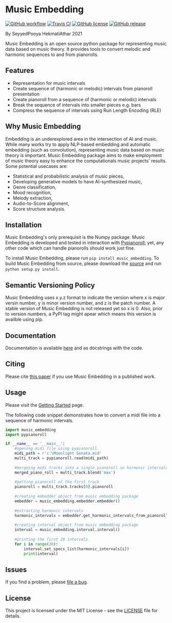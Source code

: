 Music Embedding
===============

[![GitHub workflow](https://img.shields.io/github/workflow/status/PooyaHekmati/music_embedding/Testing)](https://github.com/PooyaHekmati/music_embedding/actions)
[![Travis CI](https://www.travis-ci.com/PooyaHekmati/music_embedding.svg?branch=main)](https://www.travis-ci.com/github/PooyaHekmati/music_embedding)
[![GitHub license](https://img.shields.io/github/license/PooyaHekmati/music_embedding)](https://github.com/PooyaHekmati/music_embedding/blob/main/LICENSE)
[![GitHub release](https://img.shields.io/github/v/release/PooyaHekmati/music_embedding?include_prereleases)](https://github.com/PooyaHekmati/music_embedding/releases)


By SeyyedPooya HekmatiAthar 2021

Music Embedding is an open source python package for representing music data based on music theory. It provides tools to convert melodic and harmonic sequences to and from pianorolls.

Features
--------

- Representation for music intervals
- Create sequence of (harmonic or melodic) intervals from pianoroll presentation
- Create pianoroll from a sequence of (harmonic or melodic) intervals
- Break the sequence of intervals into smaller pieces e.g. bars
- Compress the sequence of intervals using Run Length Encoding (RLE)

Why Music Embedding
-------------------
Embedding is an underexplored area in the intersection of AI and music. While many works try to apply NLP-based embedding and automatic embedding (such as convolution), representing music data based on music theory is important. Music Embedding package aims to make employment of music theory easy to enhance the computationals music projects' results. Some potential usecases are:
- Statistical and probabilistic analysis of music pieces,
- Developing generative models to have AI-synthesized music,
- Genre classification,
- Mood recognition,
- Melody extraction,
- Audio-to-Score alignment,
- Score structure analysis.

Installation
------------

Music Embedding's only prerequisit is the Numpy package. Music Embedding is developed and tested in interaction with [Pypianoroll](https://github.com/salu133445/pypianoroll); yet, any other code which can handle pianorolls should work just fine.

To install Music Embedding, please run `pip install music_embedding`. To build Music Embedding from source, please download the [source](https://github.com/PooyaHekmati/music_embedding/releases) and run `python setup.py install`.

Semantic Versioning Policy
--------------------------

Music Embedding uses x.y.z format to indicate the version where x is major versin number, y is minor version number, and z is the patch number. A stable version of Music Embedding is not released yet so x is 0. Also, prior to version numbers, a PyPI tag might apear which means this version is availble using pip.

Documentation
-------------

Documentation is available [here](https://pooyahekmati.github.io/music_embedding) and as docstrings with the code.

Citing
------

Please cite [this paper](https://arxiv.org/abs/2104.11880) if you use Music Embedding in a published work.

Usage
-----
Please visit the [Getting Started](https://pooyahekmati.github.io/music_embedding/getting_started.html) page.

The following code snippet demonstrates how to convert a midi file into a sequence of harmonic intervals.

```python
import music_embedding
import pypianoroll

if __name__ == '__main__':
    #opening midi file using pypianoroll
    midi_path = r'c:\Moonlight Sonata.mid'
    multi_track = pypianoroll.read(midi_path) 
    
    #mergeing midi tracks into a single pianoroll so harmonic intervals can be extracted
    merged_piano_roll = multi_track.blend('max') 
    
    #getting pianoroll of the first track
    pianoroll = multi_track.tracks[0].pianoroll
    
    #creating embedder object from music embedding package
    embedder = music_embedding.embedder.embedder()        
    
    #extracting harmonic intervals
    harmonic_intervals = embedder.get_harmonic_intervals_from_pianoroll(pianoroll=pianoroll, ref_pianoroll=merged_piano_roll)
    
    #creating interval object from music embedding package
    interval = music_embedding.interval.interval()
    
    #printing the first 20 intervals
    for i in range(20):
        interval.set_specs_list(harmonic_intervals[i])
        print(interval)
```

Issues
------

If you find a problem, please [file a bug](https://github.com/PooyaHekmati/music_embedding/issues/new).

License
-------

This project is licensed under the MIT License - see the [LICENSE](https://github.com/PooyaHekmati/music_embedding/blob/main/LICENSE) file for details.

